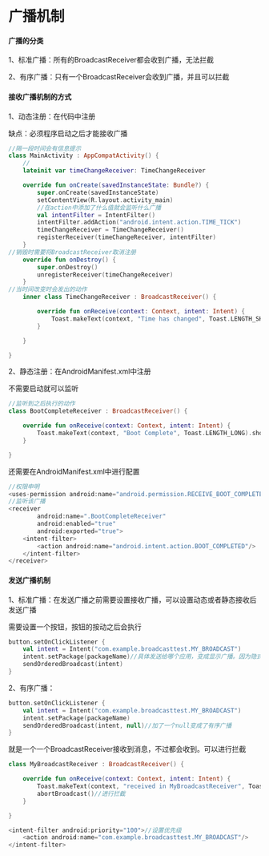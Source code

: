 # **广播机制**

#### **广播的分类**

1、标准广播：所有的BroadcastReceiver都会收到广播，无法拦截

2、有序广播：只有一个BroadcastReceiver会收到广播，并且可以拦截

#### **接收广播机制的方式**

1、动态注册：在代码中注册

缺点：必须程序启动之后才能接收广播

```kotlin
//隔一段时间会有信息提示
class MainActivity : AppCompatActivity() {
    //
    lateinit var timeChangeReceiver: TimeChangeReceiver

    override fun onCreate(savedInstanceState: Bundle?) {
        super.onCreate(savedInstanceState)
        setContentView(R.layout.activity_main)
        //在action中添加了什么值就会监听什么广播
        val intentFilter = IntentFilter()
        intentFilter.addAction("android.intent.action.TIME_TICK")
        timeChangeReceiver = TimeChangeReceiver()
        registerReceiver(timeChangeReceiver, intentFilter)
    }
//销毁时需要将BroadcastReceiver取消注册
    override fun onDestroy() {
        super.onDestroy()
        unregisterReceiver(timeChangeReceiver)
    }
//当时间改变时会发出的动作
    inner class TimeChangeReceiver : BroadcastReceiver() {

        override fun onReceive(context: Context, intent: Intent) {
            Toast.makeText(context, "Time has changed", Toast.LENGTH_SHORT).show()
        }

    }

}
```

2、静态注册：在AndroidManifest.xml中注册

不需要启动就可以监听

```kotlin
//监听到之后执行的动作
class BootCompleteReceiver : BroadcastReceiver() {

    override fun onReceive(context: Context, intent: Intent) {
        Toast.makeText(context, "Boot Complete", Toast.LENGTH_LONG).show()
    }

}
```

还需要在AndroidManifest.xml中进行配置

```kotlin
//权限申明
<uses-permission android:name="android.permission.RECEIVE_BOOT_COMPLETED"/>
//监听该广播
<receiver
        android:name=".BootCompleteReceiver"
        android:enabled="true"
        android:exported="true">
    <intent-filter>
        <action android:name="android.intent.action.BOOT_COMPLETED"/>
    </intent-filter>
</receiver>
```

#### **发送广播机制**

1、标准广播：在发送广播之前需要设置接收广播，可以设置动态或者静态接收后发送广播

需要设置一个按钮，按钮的按动之后会执行

```kotlin
button.setOnClickListener {
    val intent = Intent("com.example.broadcasttest.MY_BROADCAST")
    intent.setPackage(packageName)//具体发送给哪个应用，变成显示广播。因为隐式广播在静态接收是无法接收的
    sendOrderedBroadcast(intent)
}
```

2、有序广播：

```kotlin
button.setOnClickListener {
    val intent = Intent("com.example.broadcasttest.MY_BROADCAST")
    intent.setPackage(packageName)
    sendOrderedBroadcast(intent, null)//加了一个null变成了有序广播
}
```

就是一个一个BroadcastReceiver接收到消息，不过都会收到。可以进行拦截

```kotlin
class MyBroadcastReceiver : BroadcastReceiver() {

    override fun onReceive(context: Context, intent: Intent) {
        Toast.makeText(context, "received in MyBroadcastReceiver", Toast.LENGTH_SHORT).show()
        abortBroadcast()//进行拦截
    }

}
```

```kotlin
<intent-filter android:priority="100">//设置优先级
    <action android:name="com.example.broadcasttest.MY_BROADCAST"/>
</intent-filter>
```